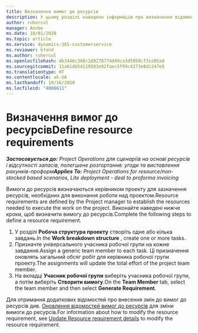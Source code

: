 ```yaml
---
title: Визначення вимог до ресурсів
description: У цьому розділі наведено інформацію про визначення відомостей вимоги до ресурсів.
author: ruhercul
manager: Annbe
ms.date: 10/01/2020
ms.topic: article
ms.service: dynamics-365-customerservice
ms.reviewer: kfend
ms.author: ruhercul
ms.openlocfilehash: db3446c360c2d9278774d49ca3d5950cf2ce85ad
ms.sourcegitcommit: 11a61db54119503e82faec5f99c4273e8d1247e5
ms.translationtype: HT
ms.contentlocale: uk-UA
ms.lasthandoff: 10/16/2020
ms.locfileid: "4086611"
---
```

# <a name="define-resource-requirements"></a><span data-ttu-id="d51a7-103">Визначення вимог до ресурсів</span><span class="sxs-lookup"><span data-stu-id="d51a7-103">Define resource requirements</span></span>

<span data-ttu-id="d51a7-104">_**Застосовується до:** Project Operations для сценаріїв на основі ресурсів і відсутності запасів, полегшене розгортання: угоди та виставлення рахунків-проформ_</span><span class="sxs-lookup"><span data-stu-id="d51a7-104">_**Applies To:** Project Operations for resource/non-stocked based scenarios, Lite deployment - deal to proforma invoicing_</span></span>

<span data-ttu-id="d51a7-105">Вимоги до ресурсів визначаються керівником проекту для зазначення ресурсів, необхідних для виконання роботи над проектом.</span><span class="sxs-lookup"><span data-stu-id="d51a7-105">Resource requirements are defined by the Project manager to establish the resources needed to execute the work on the project.</span></span> <span data-ttu-id="d51a7-106">Виконайте наведені нижче кроки, щоб визначити вимогу до ресурсів.</span><span class="sxs-lookup"><span data-stu-id="d51a7-106">Complete the following steps to define a resource requirement.</span></span>

1.  <span data-ttu-id="d51a7-107">У розділі **Робоча структура проекту** створіть одне або кілька завдань.</span><span class="sxs-lookup"><span data-stu-id="d51a7-107">In the **Work breakdown structure** , create one or more tasks.</span></span>
2.  <span data-ttu-id="d51a7-108">Призначте універсального учасника робочої групи на кожне завдання.</span><span class="sxs-lookup"><span data-stu-id="d51a7-108">Assign a generic team member to each task.</span></span> <span data-ttu-id="d51a7-109">Ці призначення оновлять загальний обсяг робіт для керівника робочої групи проекту.</span><span class="sxs-lookup"><span data-stu-id="d51a7-109">The assignments will update the total effort of the project team member.</span></span>
3.  <span data-ttu-id="d51a7-110">На вкладці **Учасник робочої групи** виберіть учасника робочої групи, а потім виберіть **Створити вимогу**.</span><span class="sxs-lookup"><span data-stu-id="d51a7-110">On the **Team Member** tab, select the team member and then select **Generate Requirement**.</span></span>

<span data-ttu-id="d51a7-111">Для отримання додаткових відомостей про внесення змін до вимог до ресурсів див. [Оновлення відомостей вимог до ресурсів](define-resource-requirements.md) для зміни вимоги до ресурсів.</span><span class="sxs-lookup"><span data-stu-id="d51a7-111">For information about how to modify the resource requirement, see [Update Resource requirement details](define-resource-requirements.md) to modify the resource requirement.</span></span>